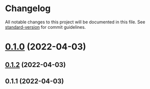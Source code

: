 # Changelog

All notable changes to this project will be documented in this file. See [standard-version](https://github.com/conventional-changelog/standard-version) for commit guidelines.

# [0.1.0](https://github.com/buleice/react-cli/compare/v0.1.2...v0.1.0) (2022-04-03)

## [0.1.2](https://github.com/buleice/react-cli/compare/v0.1.1...v0.1.2) (2022-04-03)

## 0.1.1 (2022-04-03)

